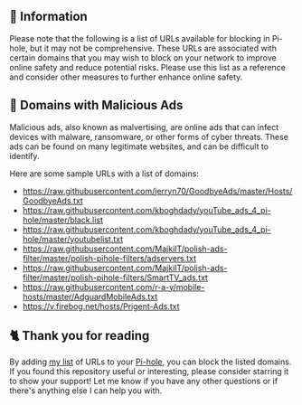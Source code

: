 ## 📝 Information
Please note that the following is a list of URLs available for blocking in Pi-hole, but it may not be comprehensive.
These URLs are associated with certain domains that you may wish to block on your network to improve online safety and reduce potential risks.
Please use this list as a reference and consider other measures to further enhance online safety.

## 🚫 Domains with Malicious Ads
Malicious ads, also known as malvertising, are online ads that can infect devices with malware, ransomware, or other forms of cyber threats.
These ads can be found on many legitimate websites, and can be difficult to identify.

Here are some sample URLs with a list of domains:
- https://raw.githubusercontent.com/jerryn70/GoodbyeAds/master/Hosts/GoodbyeAds.txt
- https://raw.githubusercontent.com/kboghdady/youTube_ads_4_pi-hole/master/black.list
- https://raw.githubusercontent.com/kboghdady/youTube_ads_4_pi-hole/master/youtubelist.txt
- https://raw.githubusercontent.com/MajkiIT/polish-ads-filter/master/polish-pihole-filters/adservers.txt
- https://raw.githubusercontent.com/MajkiIT/polish-ads-filter/master/polish-pihole-filters/SmartTV_ads.txt
- https://raw.githubusercontent.com/r-a-y/mobile-hosts/master/AdguardMobileAds.txt
- https://v.firebog.net/hosts/Prigent-Ads.txt

## 🐈 Thank you for reading
By adding [my list](../../List.md) of URLs to your [Pi-hole](../What%20is%20Pi-hole.md), you can block the listed domains.
If you found this repository useful or interesting, please consider starring it to show your support!
Let me know if you have any other questions or if there's anything else I can help you with.